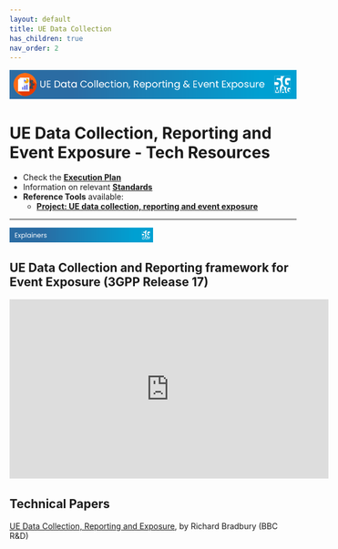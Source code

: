 ```yaml
---
layout: default
title: UE Data Collection
has_children: true
nav_order: 2
---
```


<img src="../assets/images/Banner_UEDC.png" /> 

# UE Data Collection, Reporting and Event Exposure - Tech Resources

* Check the [**Execution Plan**](https://github.com/orgs/5G-MAG/projects/44/views/21)
* Information on relevant [**Standards**](https://5g-mag.github.io/Standards/pages/data-collection-event-exposure.html)
* **Reference Tools** available:
   * [**Project: UE data collection, reporting and event exposure**](https://5g-mag.github.io/Getting-Started/pages/ue-data-collection-reporting-exposure/)

---

<img src="../assets/images/Banner_Explainers.png" width="50%" /> 

## UE Data Collection and Reporting framework for Event Exposure (3GPP Release 17)
<iframe width="560" height="315" src="https://www.youtube.com/embed/1Hv81xdbBfw?si=ZVTh7SUiMSw04_rn" title="YouTube video player" frameborder="0" allow="accelerometer; autoplay; clipboard-write; encrypted-media; gyroscope; picture-in-picture; web-share" referrerpolicy="strict-origin-when-cross-origin" allowfullscreen></iframe>

## Technical Papers
[UE Data Collection, Reporting and Exposure](https://www.3gpp.org/newsletter-issue-05-oct-2022#flipbook-flip6/17/), by Richard Bradbury (BBC R&D)
